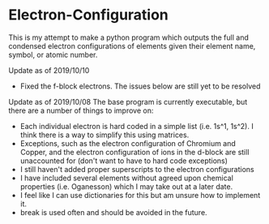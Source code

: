# Electron-Configuration

This is my attempt to make a python program which outputs the full and condensed electron configurations of elements given their element name, symbol, or atomic number. 

Update as of 2019/10/10
 - Fixed the f-block electrons. The issues below are still yet to be resolved

Update as of 2019/10/08
The base program is currently executable, but there are a number of things to improve on:
  - Each individual electron is hard coded in a simple list (i.e. 1s^1, 1s^2). I think there is a way to simplify this using matrices.
  - Exceptions, such as the electron configuration of Chromium and Copper, and the electron configuration of ions in the d-block are still unaccounted for (don't want to have to hard code exceptions)
  - I still haven't added proper superscripts to the electron configurations
  - I have included several elements without agreed upon chemical properties (i.e. Oganesson) which I may take out at a later date.
  - I feel like I can use dictionaries for this but am unsure how to implement it.
  - break is used often and should be avoided in the future.

